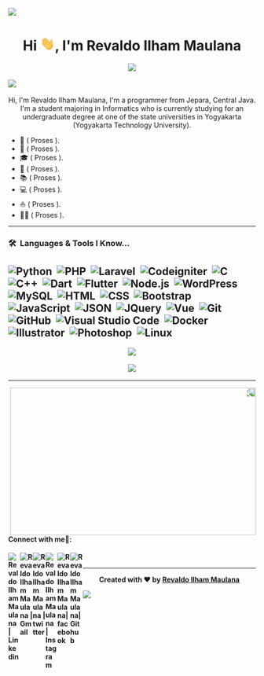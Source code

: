 ![](https://capsule-render.vercel.app/api?type=waving&color=gradient&height=100&section=header)
<h1 align="center">Hi <img src="https://raw.githubusercontent.com/ABSphreak/ABSphreak/master/gifs/Hi.gif" width="30px">, I'm Revaldo Ilham Maulana</h1>
<p align="center">
  <a href="https://github.com/Ratheshan03/readme-typing-svg"><img src="https://readme-typing-svg.herokuapp.com?lines=Computer+Science+Undergraduate;Full+Stack+Software+Developer;DS%20|%20AI%20|%20ML%20Enthusiast;Aspiring+Learner&center=true&width=500&height=50"></a>
</p>


![](https://github.com/halfrost/halfrost/blob/master/icons/header_1.png)

<p align="center">Hi, I'm Revaldo Ilham Maulana, I'm a programmer from Jepara, Central Java. I'm a student majoring in Informatics who is currently studying for an undergraduate degree at one of the state universities in Yogyakarta (Yogyakarta Technology University).
</p>

* 🧐   ( Proses ).
* 💼   ( Proses ).
* 🎓   ( Proses ).
* 🌱   ( Proses ).
* 📚   ( Proses ).
* 💻   ( Proses ).
* ⛵   ( Proses ).
* ✍🏻   ( Proses ).
  
----

  ### 🛠 &nbsp;Languages & Tools I Know...

![Python](https://img.shields.io/badge/-Python-05122A?style=flat&logo=python)&nbsp;
![PHP](https://img.shields.io/badge/-PHP-05122A?style=flat&logo=php)&nbsp;
![Laravel](https://img.shields.io/badge/-Laravel-05122A?style=flat&logo=laravel)&nbsp;
![Codeigniter](https://img.shields.io/badge/-Codeigniter-05122A?style=flat&logo=codeigniter)&nbsp;
![C](https://img.shields.io/badge/-C-05122A?style=flat&logo=C&logoColor=A8B9CC)&nbsp;
![C++](https://img.shields.io/badge/-C++-05122A?style=flat&logo=C%2B%2B&logoColor=00599C)&nbsp;
![Dart](https://img.shields.io/badge/-Dart-05122A?style=flat&logo=dart&logoColor=007ACC)&nbsp;
![Flutter](https://img.shields.io/badge/-Flutter-05122A?style=flat&logo=flutter&logoColor=007ACC)&nbsp;
![Node.js](https://img.shields.io/badge/-Node.js-05122A?style=flat&logo=node.js)&nbsp;
![WordPress](https://img.shields.io/badge/-WordPress-blue?style=flat&logo=wordpress)&nbsp;
![MySQL](https://img.shields.io/badge/-MySQL-05122A?style=flat&logo=mysql)&nbsp;
![HTML](https://img.shields.io/badge/-HTML-05122A?style=flat&logo=HTML5)&nbsp;
![CSS](https://img.shields.io/badge/-CSS-05122A?style=flat&logo=CSS3&logoColor=1572B6)&nbsp;
![Bootstrap](https://img.shields.io/badge/-Bootstrap-05122A?style=flat&logo=bootstrap&logoColor=563D7C)&nbsp;
![JavaScript](https://img.shields.io/badge/-JavaScript-05122A?style=flat&logo=javascript)&nbsp;
![JSON](https://img.shields.io/badge/-JSON-02569B?style=flat&logo=json)&nbsp;
![JQuery](https://img.shields.io/badge/-JQuery-blue?style=flat&logo=jquery)&nbsp;
![Vue](https://img.shields.io/badge/-Vue.js-05122A?style=flat&logo=vue.js)&nbsp;
![Git](https://img.shields.io/badge/-Git-05122A?style=flat&logo=git)&nbsp;
![GitHub](https://img.shields.io/badge/-GitHub-05122A?style=flat&logo=github)&nbsp;
![Visual Studio Code](https://img.shields.io/badge/-Visual%20Studio%20Code-05122A?style=flat&logo=visual-studio-code&logoColor=007ACC)&nbsp;
![Docker](https://img.shields.io/badge/-Docker-05122A?style=flat&logo=docker)&nbsp;
![Illustrator](https://img.shields.io/badge/-Illustrator-05122A?style=flat&logo=adobe-illustrator)&nbsp;
![Photoshop](https://img.shields.io/badge/-Photoshop-05122A?style=flat&logo=adobe-photoshop)&nbsp;
![Linux](https://img.shields.io/badge/-Linux-05122A?style=flat&logo=Linux)&nbsp;
----

<p align="center">
  <img src="https://spotify-github-profile.vercel.app/api/view?uid=11147618695&cover_image=true&theme=novatorem&show_offline=true&background_color=121212&interchange=false&bar_color=53b14f&bar_color_cover=false">
</p>

<p align="center">
  <img src="https://spotify-recently-played-readme.vercel.app/api?user=11147618695&count=5">
</p>

----


  <img align="right" src="https://media4.giphy.com/media/RbDKaczqWovIugyJmW/200w.webp?cid=ecf05e470opp0hunh001nfccua25n7r0lcd4vttakbpzhi00&ep=v1_gifs_search&rid=200w.webp&ct=g" width="500" height="300" style="transform: rotateY(180deg);" />
  

<h4> Connect with me🤝: <h4>
  </hr>
  <a href="https://www.linkedin.com/in/revaldo-ilham-5ab4542a8/">
   <img align="left" alt=" Revaldo Ilham Maulana | Linkedin" width="24px" src="https://www.vectorlogo.zone/logos/linkedin/linkedin-icon.svg" />
  </a>
  <a href="revaldoilham.aa01@gmail.com">
    <img align="left" alt="Revaldo Ilham Maulana | Gmail" width="26px" src="https://www.vectorlogo.zone/logos/gmail/gmail-icon.svg" />
  </a>
  <a href="">
    <img align="left" alt="Revaldo Ilham Maulana | twitter" width="26px" src="https://www.vectorlogo.zone/logos/twitter/twitter-official.svg" />
  </a>
  <a href="https://www.instagram.com/rvldilhmm/">
    <img align="left" alt="Revaldo Ilham Maulana | Instagram" width="24px" src="https://www.vectorlogo.zone/logos/instagram/instagram-icon.svg" />
  </a>
   <a href="">
    <img align="left" alt="Revaldo Ilham Maulana| facebook" width="26px" src="https://www.vectorlogo.zone/logos/facebook/facebook-tile.svg" />
  </a>
   <a href="https://github.com/Revaldoilham/">
    <img align="left" alt="Revaldo Ilham Maulana| Github" width="26px" src="https://www.vectorlogo.zone/logos/github/github-tile.svg" />
  </a>
  <br>
  
----
<p align="center" > Created with ❤️ by <a href="https://www.instagram.com/rvldilhmm/">Revaldo Ilham Maulana</a></p>




![](https://capsule-render.vercel.app/api?type=waving&color=gradient&height=100&section=footer)

